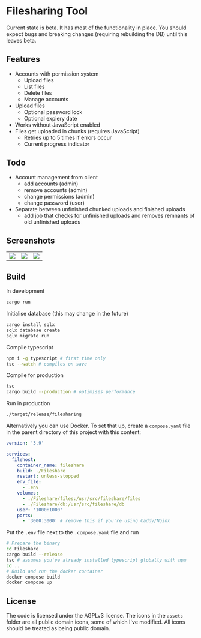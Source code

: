 # Filesharing Tool

Current state is beta. It has most of the functionality in place. You should expect bugs and breaking changes (requiring rebuilding the DB) until this leaves beta.

## Features

- Accounts with permission system
  - Upload files
  - List files
  - Delete files
  - Manage accounts
- Upload files
  - Optional password lock
  - Optional expiery date
- Works without JavaScript enabled
- Files get uploaded in chunks (requires JavaScript)
  - Retries up to 5 times if errors occur
  - Current progress indicator

## Todo

- Account management from client
  - add accounts (admin)
  - remove accounts (admin)
  - change permissions (admin)
  - change password (user)
- Separate between unfinished chunked uploads and finished uploads
  - add job that checks for unfinished uploads and removes remnants of old unfinished uploads

## Screenshots

<table>
<tr>
	<td><img src="https://user-images.githubusercontent.com/16106839/225164029-6762cb87-afd3-4fd8-90f3-bc8c79f564b3.png" />
	<td><img src="https://user-images.githubusercontent.com/16106839/225164012-62eb5ac2-6d67-4d71-ba10-7cb8e10c7b7a.png" />
	<td><img src="https://user-images.githubusercontent.com/16106839/225163994-14a4acbe-8e2e-4481-bd40-c673da914d28.png" />
</table>

## Build

In development

```sh
cargo run
```

Initialise database (this may change in the future)

```sh
cargo install sqlx
sqlx database create
sqlx migrate run
```

Compile typescript

```sh
npm i -g typescript # first time only
tsc --watch # compiles on save
```

Compile for production

```sh
tsc
cargo build --production # optimises performance
```

Run in production

```sh
./target/release/filesharing
```

Alternatively you can use Docker. To set that up, create a `compose.yaml` file in the parent directory of this project with this content:

```yaml
version: '3.9'

services:
  filehost:
    container_name: fileshare
    build: ./Fileshare
    restart: unless-stopped
    env_file:
      - .env
    volumes:
      - ./Fileshare/files:/usr/src/fileshare/files
      - ./Fileshare/db:/usr/src/fileshare/db
    user: '1000:1000'
    ports:
      - '3000:3000' # remove this if you're using Caddy/Nginx
```

Put the `.env` file next to the `.compose.yaml` file and run

```sh
# Prepare the binary
cd Fileshare
cargo build --release
tsc # assumes you've already installed typescript globally with npm
cd ..
# Build and run the docker container
docker compose build
docker compose up
```

## License

The code is licensed under the AGPLv3 license. The icons in the `assets` folder are all public domain icons, some of which I've modified. All icons should be treated as being public domain.
